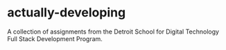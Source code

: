 # actually-developing
A collection of assignments from the Detroit School for Digital Technology Full Stack Development Program.
